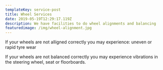 ```yaml
---
templateKey: service-post
title: Wheel Services
date: 2019-05-19T12:29:17.119Z
description: We have facilities to do wheel alignments and balancing
featuredimage: /img/wheel-alignment.jpg
---
```

If your wheels are not alligned correctly you may experience: uneven or rapid tyre wear

If your wheels are not balanced correctly you may experience vibrations in the steering wheel, seat or floorboards.